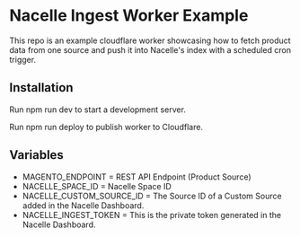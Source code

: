 # Nacelle Ingest Worker Example

This repo is an example cloudflare worker showcasing how to fetch product data from one source and push it into Nacelle's index with a scheduled cron trigger.

## Installation

Run npm run dev to start a development server.

Run npm run deploy to publish worker to Cloudflare.


## Variables
- MAGENTO_ENDPOINT = REST API Endpoint (Product Source)
- NACELLE_SPACE_ID = Nacelle Space ID 
- NACELLE_CUSTOM_SOURCE_ID = The Source ID of a Custom Source added in the Nacelle Dashboard.
- NACELLE_INGEST_TOKEN = This is the private token generated in the Nacelle Dashboard.
